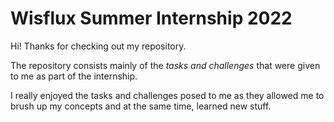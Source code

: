 # Wisflux Summer Internship 2022

Hi! Thanks for checking out my repository.

The repository consists mainly of the *tasks and challenges* that were given to me as part of the internship.

I really enjoyed the tasks and challenges posed to me as they allowed me to brush up my concepts and at the same time, learned new stuff.